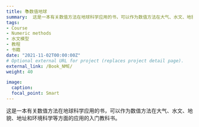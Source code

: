 ```yaml
---
title: 📚数值地球
summary:  这是一本有关数值方法在地球科学应用的书，可以作为数值方法在大气、水文、地貌、地址和环境科学等方面的应用的入门教科书。
tags:
- Course
- Numeric methods
- 水文模型
- 教程
- 书籍
date: "2021-11-02T00:00:00Z"
# Optional external URL for project (replaces project detail page).
external_link: /Book_NME/
weight: 40

image:
  caption:
  focal_point: Smart
---
```


这是一本有关数值方法在地球科学应用的书，可以作为数值方法在大气、水文、地貌、地址和环境科学等方面的应用的入门教科书。

